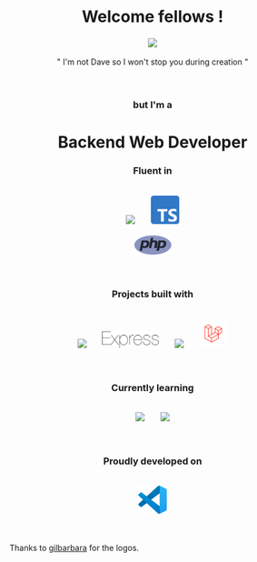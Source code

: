 <h1 align="center">
  Welcome fellows !
</h1>

<div align="center">
   <img align=center src="https://media.giphy.com/media/aFfYlsEdiWPDi/giphy.gif" height="300">
   </br>
    </br>
   " I'm not Dave so I won't stop you during creation "
</div>
<br>
<br>

<div align="center">

### but I'm a

# Backend Web Developer

### Fluent in

<br>
<img  src="https://raw.githubusercontent.com/gilbarbara/logos/master/logos/javascript.svg" width="50">
&nbsp;
&nbsp;
&nbsp;
<img  src="./assets/typescript.png" width="50">
<br>
<br>
<img  src="https://raw.githubusercontent.com/gilbarbara/logos/master/logos/php.svg" width="65">
<br>
<br>
<br>

### Projects built with

<br>
<img  src="https://raw.githubusercontent.com/gilbarbara/logos/master/logos/nodejs-icon.svg" width="50">
&nbsp;
&nbsp;
&nbsp;
<img  src="https://raw.githubusercontent.com/gilbarbara/logos/master/logos/express.svg" width="100">
&nbsp;
&nbsp;
&nbsp;
<img  src="https://raw.githubusercontent.com/gilbarbara/logos/master/logos/adonisjs-icon.svg" width="50">
&nbsp;
&nbsp;
&nbsp;
<img  src="https://raw.githubusercontent.com/gilbarbara/logos/master/logos/laravel.svg" width="50">
<br>
<br>
<br>

### Currently learning

<br>
<img src="https://raw.githubusercontent.com/gilbarbara/logos/master/logos/nestjs.svg" width="50"> 	
&nbsp;
&nbsp;
&nbsp;
<img  src="https://raw.githubusercontent.com/gilbarbara/logos/master/logos/nextjs-icon.svg" width="50">
<br>
<br>
<br>

### Proudly developed on

<br>
<img  src="./assets/vscode.svg" width="50">
<br>
<br>
<br>
</div>

Thanks to [gilbarbara](https://github.com/gilbarbara/logos) for the logos.
